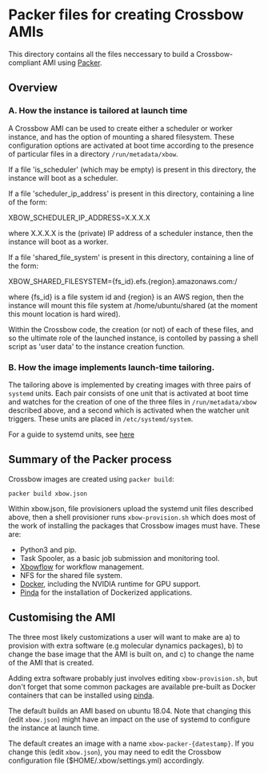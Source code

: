 # Packer files for creating Crossbow AMIs

This directory contains all the files neccessary to build a Crossbow-compliant AMI using [Packer](http://www.packer.io).

## Overview
 
### A. How the instance is tailored at launch time
A Crossbow AMI can be used to create either a scheduler or worker instance, and has
the option of mounting a shared filesystem. These configuration options are activated at boot 
time according to the presence of particular files in a directory `/run/metadata/xbow`.

If a file 'is_scheduler' (which may be empty) is present in this directory, the instance
will boot as a scheduler.

If a file 'scheduler_ip_address' is present in this directory, containing a line of the form:

XBOW_SCHEDULER_IP_ADDRESS=X.X.X.X

where X.X.X.X is the (private) IP address of a scheduler instance, then the instance will
boot as a worker.

If a file 'shared_file_system' is present in this directory, containing a line of the form:

XBOW_SHARED_FILESYSTEM={fs_id}.efs.{region}.amazonaws.com:/

where {fs_id} is a file system id and {region} is an AWS region, then the instance will
mount this file system at /home/ubuntu/shared (at the moment this mount location is
hard wired).

Within the Crossbow code, the creation (or not) of each of these files, and so the ultimate role
of the launched instance, is contolled by passing a shell script as 'user data' to the instance 
creation function.

### B. How the image implements launch-time tailoring.

The tailoring above is implemented by creating images with three pairs of `systemd` units.
Each pair consists of one unit that is activated at boot time and watches for the creation of
one of the three files in `/run/metadata/xbow` described above, and a second which is activated
when the watcher unit triggers. These units are placed in `/etc/systemd/system`.

For a guide to systemd units, see [here](https://www.digitalocean.com/community/tutorials/understanding-systemd-units-and-unit-files)

## Summary of the Packer process

Crossbow images are created using `packer build`:
```
packer build xbow.json
```

Within xbow.json, file provisioners upload the systemd unit files described above, then a shell
provisioner runs `xbow-provision.sh` which does most of the work of installing the packages that
Crossbow images must have. These are:

* Python3 and pip.
* Task Spooler, as a basic job submission and monitoring tool.
* [Xbowflow](https://claughton.bitbucket.io/crossflow.html) for workflow management.
* NFS for the shared file system.
* [Docker](http://www.docker.io), including the NVIDIA runtime for GPU support.
* [Pinda](https://claughton.bitbucket.io/pinda.html) for the installation of Dockerized applications.

## Customising the AMI

The three most likely customizations a user will want to make are a) to provision with extra software (e.g
molecular dynamics packages), b) to change the base image that the AMI is built on, and c) to change the 
name of the AMI that is created.

Adding extra software probably just involves editing `xbow-provision.sh`, but don't forget that some
common packages are available pre-built as Docker containers that can be installed using [pinda](https://claughton.bitbucket.io/pinda.html).

The default builds an AMI based on ubuntu 18.04. Note that changing this (edit `xbow.json`) might have an 
impact on the use of systemd to configure the instance at launch time.

The default creates an image with a name `xbow-packer-{datestamp}`. If you change this (edit `xbow.json`), 
you may need to edit the Crossbow configuration file ($HOME/.xbow/settings.yml) accordingly.
